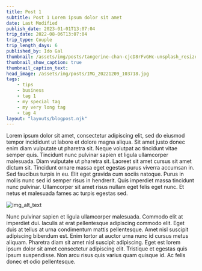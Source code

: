 ```yaml
---
title: Post 1
subtitle: Post 1 Lorem ipsum dolor sit amet
date: Last Modified
publish_date: 2023-01-01T13:07:04
trip_date: 2022-08-06T13:07:04
trip_type: Couple
trip_length_days: 6
published_by: Ido Gal
thumbnail: /assets/img/posts/tangerine-chan-cjcD8rFvGHc-unsplash_resized.jpg
thumbnail_show_caption: true
thumbnail_caption_text: 
head_image: /assets/img/posts/IMG_20221209_103718.jpg
tags: 
    - tips
    - business
    - tag 1
    - my special tag
    - my very long tag
    - tag 4
layout: "layouts/blogpost.njk"
---
```


Lorem ipsum dolor sit amet, consectetur adipiscing elit, sed do eiusmod tempor incididunt ut labore et dolore magna
aliqua. Sit amet justo donec enim diam vulputate ut pharetra sit. Neque volutpat ac tincidunt vitae semper quis.
Tincidunt nunc pulvinar sapien et ligula ullamcorper malesuada. Diam vulputate ut pharetra sit. Laoreet sit amet cursus
sit amet dictum sit. Tincidunt ornare massa eget egestas purus viverra accumsan in. Sed faucibus turpis in eu. Elit eget
gravida cum sociis natoque. Purus in mollis nunc sed id semper risus in hendrerit. Quis imperdiet massa tincidunt nunc
pulvinar. Ullamcorper sit amet risus nullam eget felis eget nunc. Et netus et malesuada fames ac turpis egestas sed.

![img_alt_text](/assets/img/posts/IMG_20221209_103718.jpg "img_caption")

Nunc pulvinar sapien et ligula ullamcorper malesuada. Commodo elit at imperdiet dui. Iaculis at erat pellentesque
adipiscing commodo elit. Eget duis at tellus at urna condimentum mattis pellentesque. Amet nisl suscipit adipiscing
bibendum est. Enim tortor at auctor urna nunc id cursus metus aliquam. Pharetra diam sit amet nisl suscipit adipiscing.
Eget est lorem ipsum dolor sit amet consectetur adipiscing elit. Tristique et egestas quis ipsum suspendisse. Non arcu
risus quis varius quam quisque id. Ac felis donec et odio pellentesque.